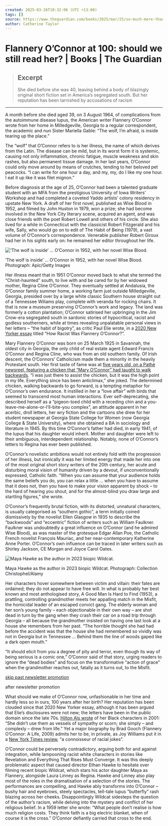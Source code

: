 ```yaml
---
created: 2025-03-26T10:32:06 (UTC +13:00)
tags: []
source: https://www.theguardian.com/books/2025/mar/25/so-much-more-than-southern-gothic-flannery-oconnor-at-100
author: Catherine Taylor
---
```


# Flannery O’Connor at 100: should we still read her? | Books | The Guardian

> ## Excerpt
> She died before she was 40, leaving behind a body of blazingly original short fiction set in America’s segregated south. But her reputation has been tarnished by accusations of racism

---
A month before she died aged 39, on 3 August 1964, of complications from the autoimmune disease lupus, the American writer Flannery O’Connor wrote from her home in Milledgeville, Georgia to a regular correspondent, the academic and nun Sister Mariella Gable: “The wolf, I’m afraid, is inside tearing up the place.”

The “wolf” that O’Connor refers to is her illness, the name of which derives from the Latin. The disease can be mild, but in its worst form it is systemic, causing not only inflammation, chronic fatigue, muscle weakness and skin rashes, but also permanent tissue damage. In her last years, O’Connor could only move around by means of crutches, tending to her beloved pet peacocks. “I can write for one hour a day, and my, my, do I like my one hour. I eat it up like it was filet mignon.”

Before diagnosis at the age of 25, O’Connor had been a talented graduate student with an MFA from the prestigious University of Iowa Writers’ Workshop and had completed a coveted Yaddo artists’ colony residency in upstate New York. A draft of her first novel, published as Wise Blood in 1952, and filmed by John Huston in 1979, won a prize; she had become involved in the New York City literary scene, acquired an agent, and was close friends with the poet Robert Lowell and others of his circle. She also lived for a while in Connecticut with the classicist Robert Fitzgerald and his wife, Sally, who would go on to edit of The Habit of Being (1979), a vast volume of O’Connor’s correspondence. Venerable publisher Robert Giroux had her in his sights early on: he remained her editor throughout her life.

![‘The wolf is inside’ … O’Connor in 1952, with her novel Wise Blood.](https://i.guim.co.uk/img/media/7cae36933140d3db757c3010e5788d01d1bfc6c1/0_0_2835_3805/master/2835.jpg?width=445&dpr=1&s=none&crop=none)

‘The wolf is inside’ … O’Connor in 1952, with her novel Wise Blood. Photograph: Apic/Getty Images

Her illness meant that in 1951 O’Connor moved back to what she termed the “Christ-haunted” south, to live with and be cared for by her widowed mother, Regina Cline O’Connor. They eventually settled at Andalusia, the O’Connor family summer home, a working farm just outside Milledgeville, Georgia, presided over by a large white classic Southern house straight out of a Tennessee Wiliams play, complete with veranda for rocking chairs. It that is now a museum preserving O’Connor’s work and legacy. The land was formerly a cotton plantation; O’Connor satirised her upbringing in the Jim Crow-era segregated south in sardonic stories of hypocritical, racist and godless southerners, while at times revealing unpalatable personal views in her letters – “the habit of bigotry”, as critic Paul Elie wrote, in a [2020 New Yorker essay](https://www.newyorker.com/magazine/2020/06/22/how-racist-was-flannery-oconnor) titled “How Racist Was Flannery O’Connor?”.

Mary Flannery O’Connor was born on 25 March 1925 in Savannah, the oldest city in Georgia, the only child of real estate agent Edward Francis O’Connor and Regina Cline, who was from an old southern family. Of Irish descent, the O’Connors’ Catholicism made them a minority in the heavily Protestant south. Her first taste of fame was at [five years old, on a Pathé newsreel, featuring a chicken that “Mary O’Connor” had taught to walk backwards](https://youtu.be/dtnV-iD2QlI?si=pOajJtLq5r7C4jLr). “I was just there to assist the chicken, but it was the high point in my life. Everything since has been anticlimax,” she joked. The determined chicken, walking backwards to go forward, is a tempting metaphor for O’Connor’s own endurance. It instilled in her a “love affair” with birds that seemed to transcend most human interactions. Ever self-deprecating, she described herself as a “pigeon-toed child with a receding chin and a you-leave-me-alone-or-I’ll-bite-you complex”, an attitude apparent in her acerbic, droll letters, her wry fiction and the cartoons she drew for her student newspaper at Georgia State College for Women (now Georgia College & State University), where she obtained a BA in sociology and literature in 1945. By this time O’Connor’s father had died, in early 1941, of the lupus that his daughter would inherit. Mother and daughter were left to their ambiguous, interdependent relationship. Notably, none of O’Connor’s letters to Regina has ever been published.

O’Connor’s novelistic ambitions would not entirely fold with the progression of her illness, but ironically it was her limited energy that made her into one of the most original short story writers of the 20th century, her acute and disturbing moral vision of humanity driven by a devout, if unconventionally expressed, Catholic faith. “When you can assume that your audience holds the same beliefs you do, you can relax a little … when you have to assume that it does not, then you have to make your vision apparent by shock – to the hard of hearing you shout, and for the almost-blind you draw large and startling figures,” she wrote.

O’Connor’s frequently brutal fiction, with its distorted, unnatural characters, is usually categorised as “southern gothic”, a term initially coined dismissively by the novelist Ellen Glasgow in 1935 to describe the “backwoods” and “eccentric” fiction of writers such as William Faulkner. Faulkner was undoubtedly a great influence on O’Connor (and he admired Wise Blood), as was master of the grotesque Edgar Allan Poe, the Catholic French novelist François Mauriac, and her near-contemporary Katherine Anne Porter. O’Connor’s own influence can be traced in later writers such as Shirley Jackson, CE Morgan and Joyce Carol Oates.

![Maya Hawke as the author in 2023 biopic Wildcat.](https://i.guim.co.uk/img/media/1affca3e0fcbaa30d72bccd8e251dffd486978e9/0_0_4419_2480/master/4419.jpg?width=445&dpr=1&s=none&crop=none)

Maya Hawke as the author in 2023 biopic Wildcat. Photograph: Collection Christophel/Alamy

Her characters hover somewhere between victim and villain: their fates are ordained; they do not appear to have free will. In what is probably her best known and most anthologised story, A Good Man Is Hard to Find (1953), a prattling, controlling grandmother meets her appalling match in the Misfit, the homicidal leader of an escaped convict gang. The elderly woman and her son’s young family – each objectionable in their own way – are shot dead in turn by the gang when they crash their car on a road trip through Georgia – all because the grandmother insisted on having one last look at a house she remembers from her past. “The horrible thought she had had before the accident was that the house she had remembered so vividly was not in Georgia but in Tennessee … Behind them the line of woods gaped like a dark open mouth.”

“It should elicit from you a degree of pity and terror, even though its way of being serious is a comic one,” O’Connor said of that story, urging readers to ignore the “dead bodies” and focus on the transformative “action of grace” when the grandmother reaches out, fatally as it turns out, to the Misfit.

[skip past newsletter promotion](https://www.theguardian.com/books/2025/mar/25/so-much-more-than-southern-gothic-flannery-oconnor-at-100#EmailSignup-skip-link-11)

after newsletter promotion

What should we make of O’Connor now, unfashionable in her time and hardly less so in ours, 100 years after her birth? Her reputation has been clouded since that 2020 New Yorker essay, although it has been argued that Elie’s disclosures were not new; the letters have been in the public domain since the late 70s. [Hilton Als wrote](https://www.newyorker.com/magazine/2001/01/29/this-lonesome-place) of her Black characters in 2001: “She didn’t use them as vessels of sympathy or scorn; she simply – and complexly – drew from life.” Yet a major biography by Brad Gooch (Flannery O’Connor: A Life, 2009) admits her to be, in private, as Joy Williams put it in a [New York Times review](https://www.nytimes.com/2009/03/01/books/review/Williams-t.html), “a connoisseur of racial jokes”.

O’Connor could be perversely contradictory, arguing both for and against integration, while lampooning racist white characters in stories like Revelation and Everything That Rises Must Converge. It was this deeply problematic aspect that caused director Ethan Hawke to hesitate over filming recent biopic Wildcat, which stars his actor daughter Maya as Flannery, alongside Laura Linney as Regina. Hawke and Linney also play most of the roles in the dramatisation of a selection of the stories. The performances are compelling, and Hawke ably transforms into O’Connor – bushy hair and eyebrows, steely spectacles, tell-tale lupus “butterfly” rash blazing across her cheeks. Disappointingly Wildcat sidesteps the question of the author’s racism, while delving into the mystery and conflict of her religious belief. In a 1959 letter she wrote: “What people don’t realise is how much religion costs. They think faith is a big electric blanket, when of course it is the cross.” O’Connor defiantly carried that cross to the end.
